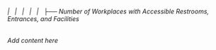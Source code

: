 ###### |   |   |   |   |   ├── Number of Workplaces with Accessible Restrooms, Entrances, and Facilities

*Add content here*
